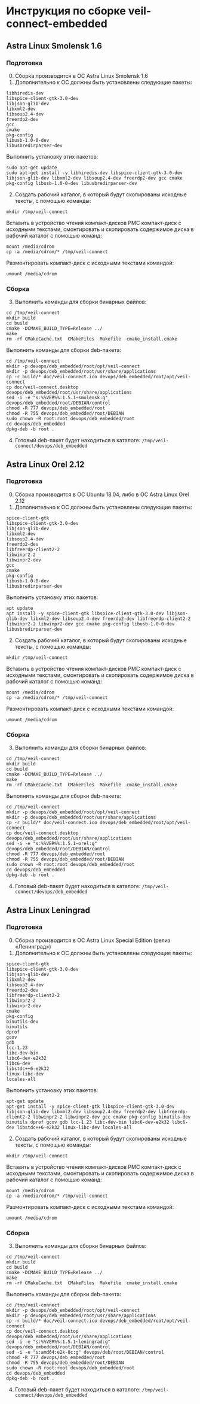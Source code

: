 # Инструкция по сборке veil-connect-embedded
## Astra Linux Smolensk 1.6
### Подготовка
0. Сборка производится в ОС Astra Linux Smolensk 1.6
1. Дополнительно к ОС должны быть установлены следующие пакеты:
```
libhiredis-dev
libspice-client-gtk-3.0-dev
libjson-glib-dev
libxml2-dev
libsoup2.4-dev
freerdp2-dev
gcc
cmake
pkg-config
libusb-1.0-0-dev
libusbredirparser-dev
```
Выполнить установку этих пакетов:
```
sudo apt-get update
sudo apt-get install -y libhiredis-dev libspice-client-gtk-3.0-dev libjson-glib-dev libxml2-dev libsoup2.4-dev freerdp2-dev gcc cmake pkg-config libusb-1.0-0-dev libusbredirparser-dev
```
2. Создать рабочий каталог, в который будут скопированы исходные тексты, с помощью команды:
```
mkdir /tmp/veil-connect
```
Вставить в устройство чтения компакт-дисков РМС компакт-диск с исходными текстами, смонтировать и скопировать содержимое диска в рабочий каталог с помощью команд:
```
mount /media/cdrom
cp -a /media/cdrom/* /tmp/veil-connect
```
Размонтировать компакт-диск с исходными текстами командой:
```
umount /media/cdrom
```
### Сборка
3. Выполнить команды для сборки бинарных файлов:
```
cd /tmp/veil-connect
mkdir build
cd build
cmake -DCMAKE_BUILD_TYPE=Release ../
make
rm -rf CMakeCache.txt  CMakeFiles  Makefile  cmake_install.cmake
```
Выполнить команды для сборки deb-пакета:
```
cd /tmp/veil-connect
mkdir -p devops/deb_embedded/root/opt/veil-connect
mkdir -p devops/deb_embedded/root/usr/share/applications
cp -r build/* doc/veil-connect.ico devops/deb_embedded/root/opt/veil-connect
cp doc/veil-connect.desktop devops/deb_embedded/root/usr/share/applications
sed -i -e "s:%%VER%%:1.5.1~smolensk:g" devops/deb_embedded/root/DEBIAN/control
chmod -R 777 devops/deb_embedded/root
chmod -R 755 devops/deb_embedded/root/DEBIAN
sudo chown -R root:root devops/deb_embedded/root
cd devops/deb_embedded
dpkg-deb -b root .
```
4. Готовый deb-пакет будет находиться в каталоге: `/tmp/veil-connect/devops/deb_embedded`
## Astra Linux Orel 2.12
### Подготовка
0. Сборка производится в ОС Ubuntu 18.04, либо в ОС Astra Linux Orel 2.12
1. Дополнительно к ОС должны быть установлены следующие пакеты:
```
spice-client-gtk
libspice-client-gtk-3.0-dev
libjson-glib-dev
libxml2-dev
libsoup2.4-dev
freerdp2-dev
libfreerdp-client2-2
libwinpr2-2
libwinpr2-dev
gcc
cmake
pkg-config
libusb-1.0-0-dev
libusbredirparser-dev
```
Выполнить установку этих пакетов:
```
apt update
apt install -y spice-client-gtk libspice-client-gtk-3.0-dev libjson-glib-dev libxml2-dev libsoup2.4-dev freerdp2-dev libfreerdp-client2-2 libwinpr2-2 libwinpr2-dev gcc cmake pkg-config libusb-1.0-0-dev libusbredirparser-dev
```
2. Создать рабочий каталог, в который будут скопированы исходные тексты, с помощью команды:
```
mkdir /tmp/veil-connect
```
Вставить в устройство чтения компакт-дисков РМС компакт-диск с исходными текстами, смонтировать и скопировать содержимое диска в рабочий каталог с помощью команд:
```
mount /media/cdrom
cp -a /media/cdrom/* /tmp/veil-connect
```
Размонтировать компакт-диск с исходными текстами командой:
```
umount /media/cdrom
```
### Сборка
3. Выполнить команды для сборки бинарных файлов:
```
cd /tmp/veil-connect
mkdir build
cd build
cmake -DCMAKE_BUILD_TYPE=Release ../
make
rm -rf CMakeCache.txt  CMakeFiles  Makefile  cmake_install.cmake
```
Выполнить команды для сборки deb-пакета:
```
cd /tmp/veil-connect
mkdir -p devops/deb_embedded/root/opt/veil-connect
mkdir -p devops/deb_embedded/root/usr/share/applications
cp -r build/* doc/veil-connect.ico devops/deb_embedded/root/opt/veil-connect
cp doc/veil-connect.desktop devops/deb_embedded/root/usr/share/applications
sed -i -e "s:%%VER%%:1.5.1~orel:g" devops/deb_embedded/root/DEBIAN/control
chmod -R 777 devops/deb_embedded/root
chmod -R 755 devops/deb_embedded/root/DEBIAN
sudo chown -R root:root devops/deb_embedded/root
cd devops/deb_embedded
dpkg-deb -b root .
```
4. Готовый deb-пакет будет находиться в каталоге: `/tmp/veil-connect/devops/deb_embedded`
## Astra Linux Leningrad
### Подготовка
0. Сборка производится в ОС Astra Linux Special Edition (релиз «Ленинград»)
1. Дополнительно к ОС должны быть установлены следующие пакеты:
```
spice-client-gtk
libspice-client-gtk-3.0-dev
libjson-glib-dev
libxml2-dev
libsoup2.4-dev
freerdp2-dev
libfreerdp-client2-2
libwinpr2-2
libwinpr2-dev
cmake
pkg-config
binutils-dev
binutils
dprof
gcov
gdb
lcc-1.23       
libc-dev-bin
libc6-dev-e2k32
libc6-dev        
libstdc++6-e2k32
linux-libc-dev
locales-all
```
Выполнить установку этих пакетов:
```
apt-get update
apt-get install -y spice-client-gtk libspice-client-gtk-3.0-dev libjson-glib-dev libxml2-dev libsoup2.4-dev freerdp2-dev libfreerdp-client2-2 libwinpr2-2 libwinpr2-dev gcc cmake pkg-config binutils-dev binutils dprof gcov gdb lcc-1.23 libc-dev-bin libc6-dev-e2k32 libc6-dev libstdc++6-e2k32 linux-libc-dev locales-all
```
2. Создать рабочий каталог, в который будут скопированы исходные тексты, с помощью команды:
```
mkdir /tmp/veil-connect
```
Вставить в устройство чтения компакт-дисков РМС компакт-диск с исходными текстами, смонтировать и скопировать содержимое диска в рабочий каталог с помощью команд:
```
mount /media/cdrom
cp -a /media/cdrom/* /tmp/veil-connect
```
Размонтировать компакт-диск с исходными текстами командой:
```
umount /media/cdrom
```
### Сборка
3. Выполнить команды для сборки бинарных файлов:
```
cd /tmp/veil-connect
mkdir build
cd build
cmake -DCMAKE_BUILD_TYPE=Release ../
make
rm -rf CMakeCache.txt  CMakeFiles  Makefile  cmake_install.cmake
```
Выполнить команды для сборки deb-пакета:
```
cd /tmp/veil-connect
mkdir -p devops/deb_embedded/root/opt/veil-connect
mkdir -p devops/deb_embedded/root/usr/share/applications
cp -r build/* doc/veil-connect.ico devops/deb_embedded/root/opt/veil-connect
cp doc/veil-connect.desktop devops/deb_embedded/root/usr/share/applications
sed -i -e "s:%%VER%%:1.5.1~leningrad:g" devops/deb_embedded/root/DEBIAN/control
sed -i -e "s:amd64:e2k-8c:g" devops/deb/root/DEBIAN/control
chmod -R 777 devops/deb_embedded/root
chmod -R 755 devops/deb_embedded/root/DEBIAN
sudo chown -R root:root devops/deb_embedded/root
cd devops/deb_embedded
dpkg-deb -b root .
```
4. Готовый deb-пакет будет находиться в каталоге: `/tmp/veil-connect/devops/deb_embedded`